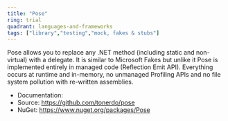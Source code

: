```yaml
---
title: "Pose"
ring: trial
quadrant: languages-and-frameworks
tags: ["library","testing","mock, fakes & stubs"]
--- 
```

Pose allows you to replace any .NET method (including static and non-virtual) with a delegate. It is similar to Microsoft Fakes but unlike it Pose is implemented entirely in managed code (Reflection Emit API). Everything occurs at runtime and in-memory, no unmanaged Profiling APIs and no file system pollution with re-written assemblies.

- Documentation: 
- Source: https://github.com/tonerdo/pose
- NuGet: https://www.nuget.org/packages/Pose
